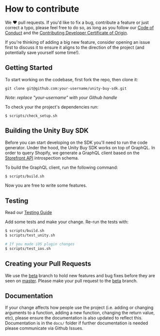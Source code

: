 # How to contribute
We ❤️ pull requests. If you'd like to fix a bug, contribute a feature or
just correct a typo, please feel free to do so, as long as you follow
our [Code of Conduct](https://github.com/Shopify/unity-buy-sdk/blob/master/CODE_OF_CONDUCT.md)
and the [Contributing Developer Certificate of Origin](https://github.com/Shopify/unity-buy-sdk/blob/master/CONTRIBUTING_DEVELOPER_CERTIFICATE_OF_ORIGIN.txt).

If you're thinking of adding a big new feature, consider opening an
issue first to discuss it to ensure it aligns to the direction of the
project (and potentially save yourself some time!).

## Getting Started
To start working on the codebase, first fork the repo, then clone it:
```
git clone git@github.com:your-username/unity-buy-sdk.git
```
*Note: replace "your-username" with your Github handle*

To check your the project's dependencies run:
```
$ scripts/check_setup.sh
```

## Building the Unity Buy SDK

Before you can start developing on the SDK you'll need to run the code generator. Under the hood, the Unity Buy SDK works on top of GraphQL. In order to query Shopify, we generate a GraphQL client based on the [Storefront API](https://help.shopify.com/api-storefront-api) introspection schema.

To build the GraphQL client, run the following command:
```bash
$ scripts/build.sh
```

Now you are free to write some features.

## Testing

Read our [Testing Guide](TESTING.md)

Add some tests and make your change. Re-run the tests with:

```bash
$ scripts/build.sh
$ scripts/test_unity.sh

# If you made iOS plugin changes
$ scripts/test_ios.sh
```
## Creating your Pull Requests
We use the [beta](https://github.com/shopify/unity-buy-sdk/tree/beta) branch to hold new features and bug fixes before they are seen on [master](https://github.com/Shopify/unity-buy-sdk/tree/master). Please make your pull request to the [beta](https://github.com/shopify/unity-buy-sdk/tree/beta) branch.

## Documentation
If your change affects how people use the project (i.e. adding or changing arguments to a function, adding a new function, 
changing the return value, etc), please ensure the documentation is also updated to reflect this. Documentation is in the `docs/` folder
if further documentation is needed please communicate via Github Issues.
